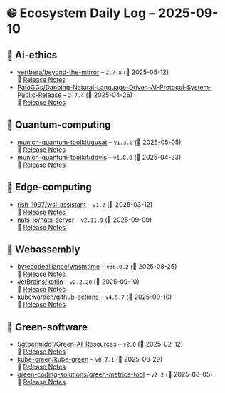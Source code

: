 # 🌐 Ecosystem Daily Log – 2025-09-10

## 🔹 Ai-ethics
- [vertbera/beyond-the-mirror](https://github.com/vertbera/beyond-the-mirror/releases/tag/2.7.8) – `2.7.8` (📅 2025-05-12)  
  🔗 [Release Notes](https://github.com/vertbera/beyond-the-mirror/releases/tag/2.7.8)
- [PatoGGs/Danbing-Natural-Language-Driven-AI-Protocol-System-Public-Release](https://github.com/PatoGGs/Danbing-Natural-Language-Driven-AI-Protocol-System-Public-Release/releases/tag/2.7.4) – `2.7.4` (📅 2025-04-26)  
  🔗 [Release Notes](https://github.com/PatoGGs/Danbing-Natural-Language-Driven-AI-Protocol-System-Public-Release/releases/tag/2.7.4)

## 🔹 Quantum-computing
- [munich-quantum-toolkit/qusat](https://github.com/munich-quantum-toolkit/qusat/releases/tag/v1.3.0) – `v1.3.0` (📅 2025-05-05)  
  🔗 [Release Notes](https://github.com/munich-quantum-toolkit/qusat/releases/tag/v1.3.0)
- [munich-quantum-toolkit/ddvis](https://github.com/munich-quantum-toolkit/ddvis/releases/tag/v1.8.0) – `v1.8.0` (📅 2025-04-23)  
  🔗 [Release Notes](https://github.com/munich-quantum-toolkit/ddvis/releases/tag/v1.8.0)

## 🔹 Edge-computing
- [rish-1997/wsl-assistant](https://github.com/rish-1997/wsl-assistant/releases/tag/v1.2) – `v1.2` (📅 2025-03-12)  
  🔗 [Release Notes](https://github.com/rish-1997/wsl-assistant/releases/tag/v1.2)
- [nats-io/nats-server](https://github.com/nats-io/nats-server/releases/tag/v2.11.9) – `v2.11.9` (📅 2025-09-09)  
  🔗 [Release Notes](https://github.com/nats-io/nats-server/releases/tag/v2.11.9)

## 🔹 Webassembly
- [bytecodealliance/wasmtime](https://github.com/bytecodealliance/wasmtime/releases/tag/v36.0.2) – `v36.0.2` (📅 2025-08-26)  
  🔗 [Release Notes](https://github.com/bytecodealliance/wasmtime/releases/tag/v36.0.2)
- [JetBrains/kotlin](https://github.com/JetBrains/kotlin/releases/tag/v2.2.20) – `v2.2.20` (📅 2025-09-10)  
  🔗 [Release Notes](https://github.com/JetBrains/kotlin/releases/tag/v2.2.20)
- [kubewarden/github-actions](https://github.com/kubewarden/github-actions/releases/tag/v4.5.7) – `v4.5.7` (📅 2025-09-10)  
  🔗 [Release Notes](https://github.com/kubewarden/github-actions/releases/tag/v4.5.7)

## 🔹 Green-software
- [Sgtbermido1/Green-AI-Resources](https://github.com/Sgtbermido1/Green-AI-Resources/releases/tag/v2.0) – `v2.0` (📅 2025-02-12)  
  🔗 [Release Notes](https://github.com/Sgtbermido1/Green-AI-Resources/releases/tag/v2.0)
- [kube-green/kube-green](https://github.com/kube-green/kube-green/releases/tag/v0.7.1) – `v0.7.1` (📅 2025-06-29)  
  🔗 [Release Notes](https://github.com/kube-green/kube-green/releases/tag/v0.7.1)
- [green-coding-solutions/green-metrics-tool](https://github.com/green-coding-solutions/green-metrics-tool/releases/tag/v2.2) – `v2.2` (📅 2025-08-05)  
  🔗 [Release Notes](https://github.com/green-coding-solutions/green-metrics-tool/releases/tag/v2.2)